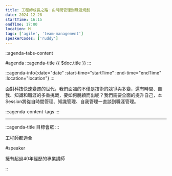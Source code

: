 ```yaml
---
title: 工程師成長之路：由時間管理到職涯規劃
date: 2024-12-28
startTime: 16:15
endTime: 17:00
location: M
tags: ['agile', 'team-management']
speakerCodes: ['ruddy']
---
```


::agenda-tabs-content
<!--議程資訊-->
#agenda
:::agenda-title
{{ $doc.title }}
:::

:::agenda-info{:date="date" :start-time="startTime" :end-time="endTime" :location="location"}
:::

<!--議程資訊(內容)-->
面對科技快速變遷的世代，我們面臨的不僅是技術的競爭與多變，還有時間、自我、知識和職涯的多重挑戰，要如何脫穎而出呢？我們需要全面的提升自己，本Session將從自時間管理、知識管理、自我管理一直談到職涯管理。

:::agenda-content-tags
:::

---

:::agenda-title
目標會眾
:::

<!--目標會眾(內容)-->
工程師都適合

<!--講者介紹-->
#speaker
<!--講者介紹(內容)-->
擁有超過40年經歷的專業講師

::

